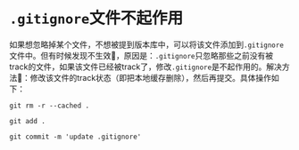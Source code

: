 # `.gitignore`文件不起作用

如果想忽略掉某个文件，不想被提到版本库中，可以将该文件添加到`.gitignore`文件中。但有时候发现不生效🤔️，原因是：`.gitignore`只忽略那些之前没有被track的文件，如果该文件已经被track了，修改`.gitignore`是不起作用的。解决方法🔧：修改该文件的track状态（即把本地缓存删除），然后再提交。具体操作如下：

```shell
git rm -r --cached .

git add .

git commit -m 'update .gitignore'
```

